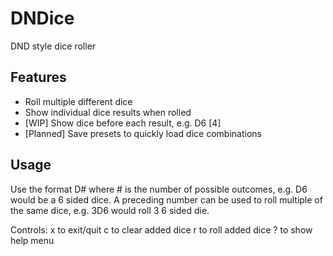 # DNDice

DND style dice roller


## Features

- Roll multiple different dice
- Show individual dice results when rolled
- [WIP] Show dice before each result, e.g. D6 [4]
- [Planned] Save presets to quickly load dice combinations


## Usage

Use the format D# where # is the number of possible outcomes, e.g. D6 would be a 6 sided dice.
A preceding number can be used to roll multiple of the same dice, e.g. 3D6 would roll 3 6 sided die.

Controls:
x to exit/quit
c to clear added dice
r to roll added dice
? to show help menu

